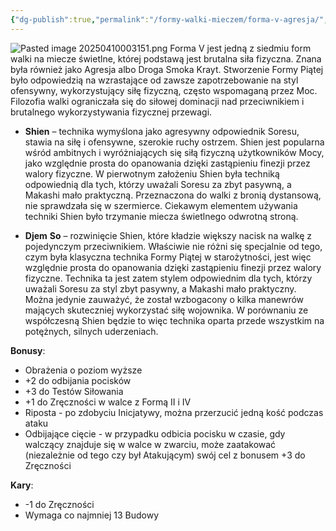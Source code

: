 ```yaml
---
{"dg-publish":true,"permalink":"/formy-walki-mieczem/forma-v-agresja/","dgPassFrontmatter":true}
---
```


![Pasted image 20250410003151.png](/img/user/6%20Obrazy/Pasted%20image%2020250410003151.png)
Forma V jest jedną z siedmiu form walki na miecze świetlne, której podstawą jest brutalna siła fizyczna. Znana była również jako Agresja albo Droga Smoka Krayt. Stworzenie Formy Piątej było odpowiedzią na wzrastające od zawsze zapotrzebowanie na styl ofensywny, wykorzystujący siłę fizyczną, często wspomaganą przez Moc. Filozofia walki ograniczała się do siłowej dominacji nad przeciwnikiem i brutalnego wykorzystywania fizycznej przewagi.

- **Shien** – technika wymyślona jako agresywny odpowiednik Soresu, stawia na siłę i ofensywne, szerokie ruchy ostrzem. Shien jest popularna wśród ambitnych i wyróżniających się siłą fizyczną użytkowników Mocy, jako względnie prosta do opanowania dzięki zastąpieniu finezji przez walory fizyczne. W pierwotnym założeniu Shien była techniką odpowiednią dla tych, którzy uważali Soresu za zbyt pasywną, a Makashi mało praktyczną. Przeznaczona do walki z bronią dystansową, nie sprawdzała się w szermierce. Ciekawym elementem używania techniki Shien było trzymanie miecza świetlnego odwrotną stroną.

- **Djem** **So** – rozwinięcie Shien, które kładzie większy nacisk na walkę z pojedynczym przeciwnikiem. Właściwie nie różni się specjalnie od tego, czym była klasyczna technika Formy Piątej w starożytności, jest więc względnie prosta do opanowania dzięki zastąpieniu finezji przez walory fizyczne. Technika ta jest zatem stylem odpowiednim dla tych, którzy uważali Soresu za styl zbyt pasywny, a Makashi mało praktyczny. Można jedynie zauważyć, że został wzbogacony o kilka manewrów mających skuteczniej wykorzystać siłę wojownika. W porównaniu ze współczesną Shien będzie to więc technika oparta przede wszystkim na potężnych, silnych uderzeniach.


**Bonusy**:
- Obrażenia o poziom wyższe
- +2 do odbijania pocisków
- +3 do Testów Siłowania
- +1 do Zręczności w walce z Formą II i IV
- Riposta - po zdobyciu Inicjatywy, można przerzucić jedną kość podczas ataku
- Odbijające cięcie - w przypadku odbicia pocisku w czasie, gdy walczący znajduje się w walce w zwarciu, może zaatakować (niezależnie od tego czy był Atakującym) swój cel z bonusem +3 do Zręczności

**Kary**:
- -1 do Zręczności
- Wymaga co najmniej 13 Budowy
